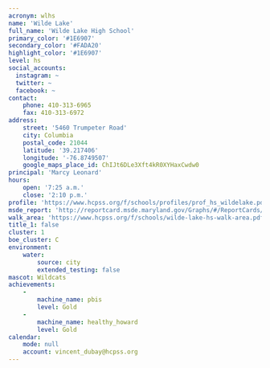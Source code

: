```yaml
---
acronym: wlhs
name: 'Wilde Lake'
full_name: 'Wilde Lake High School'
primary_color: '#1E6907'
secondary_color: '#FADA20'
highlight_color: '#1E6907'
level: hs
social_accounts:
  instagram: ~
  twitter: ~
  facebook: ~
contact:
    phone: 410-313-6965
    fax: 410-313-6972
address:
    street: '5460 Trumpeter Road'
    city: Columbia
    postal_code: 21044
    latitude: '39.217406'
    longitude: '-76.8749507'
    google_maps_place_id: ChIJt6DLe3Xft4kR0XYHaxCwdw0
principal: 'Marcy Leonard'
hours:
    open: '7:25 a.m.'
    close: '2:10 p.m.'
profile: 'https://www.hcpss.org/f/schools/profiles/prof_hs_wildelake.pdf'
msde_report: 'http://reportcard.msde.maryland.gov/Graphs/#/ReportCards/ReportCardSchool/1//1/13/0516/'
walk_area: 'https://www.hcpss.org/f/schools/wilde-lake-hs-walk-area.pdf'
title_1: false
cluster: 1
boe_cluster: C
environment:
    water:
        source: city
        extended_testing: false
mascot: Wildcats
achievements:
    -
        machine_name: pbis
        level: Gold
    -
        machine_name: healthy_howard
        level: Gold
calendar:
    mode: null
    account: vincent_dubay@hcpss.org
---
```

